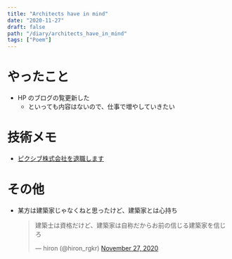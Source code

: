 ```yaml
---
title: "Architects have in mind"
date: "2020-11-27"
draft: false
path: "/diary/architects_have_in_mind"
tags: ["Poem"]
---
```


# やったこと

- HP のブログの覧更新した
  - といっても内容はないので、仕事で増やしていきたい

# 技術メモ

- [ピクシブ株式会社を退職します](https://tanakalivesinsendai.hatenablog.com/entry/2020/11/27/064359)
    
# その他

- 某方は建築家じゃなくねと思ったけど、建築家とは心持ち
  <blockquote class="twitter-tweet"><p lang="ja" dir="ltr">建築士は資格だけど、建築家は自称だからお前の信じる建築家を信じろ</p>&mdash; hiron (@hiron_rgkr) <a href="https://twitter.com/hiron_rgkr/status/1332137592653901825?ref_src=twsrc%5Etfw">November 27, 2020</a></blockquote> <script async src="https://platform.twitter.com/widgets.js" charset="utf-8"></script>
